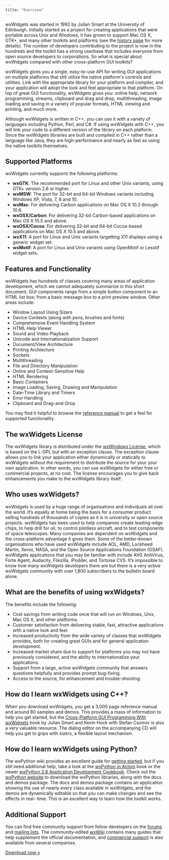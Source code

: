 ```yaml
---
title: "Overview"
---
```


wxWidgets was started in 1992 by Julian Smart at the University of Edinburgh.
Initially started as a project for creating applications that were portable
across Unix and Windows, it has grown to support Mac OS X, GTK+, and many other
toolkits and platforms (see the [history page][12] for more details). The
number of developers contributing to the project is now in the hundreds and the
toolkit has a strong userbase that includes everyone from open source
developers to corporations. So what is special about wxWidgets compared with
other cross-platform GUI toolkits?

[12]: /about/history/

wxWidgets gives you a single, easy-to-use API for writing GUI applications on
multiple platforms that still utilize the native platform's controls and
utilities. Link with the appropriate library for your platform and compiler,
and your application will adopt the look and feel appropriate to that platform.
On top of great GUI functionality, wxWidgets gives you: online help, network
programming, streams, clipboard and drag and drop, multithreading, image
loading and saving in a variety of popular formats, HTML viewing and printing,
and much more.

Although wxWidgets is written in C++, you can use it with a variety of
languages including Python, Perl, and C#. If using wxWidgets with C++, you will
link your code to a different version of the library on each platform. Since
the wxWidgets libraries are built and compiled in C++ rather than a language
like Java, they are high-performance and nearly as fast as using the native
toolkits themselves.


## Supported Platforms

wxWidgets currently supports the following platforms:

* **wxGTK**: The recommended port for Linux and other Unix variants, using GTK+
  version 2.6 or higher.
* **wxMSW**: The port for 32-bit and 64-bit Windows variants including Windows
  XP, Vista, 7, 8 and 10.
* **wxMac**: For delivering Carbon applications on Mac OS X 10.2 through 10.6.
* **wxOSX/Carbon**: For delivering 32-bit Carbon-based applications on Mac OS X
  10.5 and above.
* **wxOSX/Cocoa**: For delivering 32-bit and 64-bit Cocoa-based applications on
  Mac OS X 10.5 and above.
* **wxX11**: A port for Linux and Unix variants targetting X11 displays using a
  generic widget set.
* **wxMotif**: A port for Linux and Unix variants using OpenMotif or Lesstif
  widget sets.


## Features and Functionality

wxWidgets has hundreds of classes covering many areas of application
development, which we cannot adequately summarize in this short document. GUI
components range from a simple button component to an HTML list box; from a
basic message box to a print preview window. Other areas include:

* Window Layout Using Sizers
* Device Contexts (along with pens, brushes and fonts)
* Comprehensive Event Handling System
* HTML Help Viewer
* Sound and Video Playback
* Unicode and Internationalization Support
* Document/View Architecture
* Printing Archiecture
* Sockets
* Multithreading
* File and Directory Manipulation
* Online and Context-Sensitive Help
* HTML Rendering
* Basic Containers
* Image Loading, Saving, Drawing and Manipulation
* Date-Time Library and Timers
* Error Handling
* Clipboard and Drag-and-Drop

You may find it helpful to browse the [reference manual][1] to get a feel for
supported functionality.

[1]: https://docs.wxwidgets.org/trunk/page_class_cat.html


## The wxWidgets License

The wxWidgets library is distributed under the [wxWindows License][2], which is
based on the L-GPL but with an exception clause. The exception clause allows
you to link your application either dynamically or statically to wxWidgets
without the requirement to distribute the source for your your own application.
In other words, you can use wxWidgets for either free or commercial projects,
at no cost. The license encourages you to give back enhancements you make to
the wxWidgets library itself.

[2]: /about/licence/


## Who uses wxWidgets?

wxWidgets is used by a huge range of organisations and individuals all over the
world. It’s equally at home being the basis for a consumer product selling
hundreds of thousands of copies as it is in university or open source projects.
wxWidgets has been used to help companies create leading-edge chips, to help
drill for oil, to control pilotless aircraft, and to test components of space
telescopes. Many companies are dependent on wxWidgets and the cross-platform
advantage it gives them. Some of the better-known organisations who have used
wxWidgets include AOL, AMD, Lockheed Martin, Xerox, NASA, and the Open Source
Applications Foundation (OSAF). wxWidgets applications that you may be familiar
with include AVG AntiVirus, Forte Agent, Audacity, Filezilla, iPodder, and
Tortoise CVS. It’s impossible to know how many wxWidgets developers there are
but there is a very active wxWidgets community with over 1,800 subscribers to
the bulletin board alone.


## What are the benefits of using wxWidgets?

The benefits include the following:

* Cost savings from writing code once that will run on Windows, Unix, Mac OS X,
  and other platforms.
* Customer satisfaction from delivering stable, fast, attractive applications
  with a native look and feel.
* Increased productivity from the wide variety of classes that wxWidgets
  provides, both for creating great GUIs and for general application
  development.
* Increased market share due to support for platforms you may not have
  previously considered, and the ability to internationalize your applications.
* Support from a large, active wxWidgets community that answers questions
  helpfully and provides prompt bug-fixing.
* Access to the source, for enhancement and trouble-shooting.


## How do I learn wxWidgets using C++?

When you download wxWidgets, you get a 3,000 page reference manual and around
80 samples and demos. This provides a mass of information to help you get
started, but the [Cross-Platform GUI Programming With wxWidgets][3] book by
Julian Smart and Kevin Hock with Stefan Csomor is also a very valuable
resource. The dialog editor on the accompanying CD will help you get to grips
with sizers, a flexible layout mechanism.

[3]: /docs/book/


## How do I learn wxWidgets using Python?

The wxPython wiki provides an excellent guide for [getting started][4], but if
you still need additional help, take a look at the [wxPython in Action][5] book
or the newer [wxPython 2.8 Application Development Cookbook][7]. Check out the
[wxPython website][6] to download the wxPython libraries, along with the docs
and demos package. The docs and demos package contains an application showing
the use of nearly every class available in wxWidgets, and the demos are
dynamically editable so that you can make changes and see the effects in real-
time. This is an excellent way to learn how the toolkit works.

[4]: http://wiki.wxpython.org/How%20to%20Learn%20wxPython
[5]: http://www.manning.com/rappin/
[6]: http://www.wxpython.org/
[7]: http://www.amazon.com/exec/obidos/ASIN/1849511780/thmovsthpy-20/


## Additional Support

You can find free community support from fellow developers on the [forums][8]
and [mailing lists][9]. The community-edited [wxWiki][11] contains many guides
that help supplement the official documentation, and [commercial support][10]
is also available from several companies.

[8]: https://forums.wxwidgets.org/
[9]: /support/maillst2.htm
[10]: /support/support.htm
[11]: https://wiki.wxwidgets.org/


<p class="my-4 text-center">
  <a href="/downloads/" class="btn btn-lg btn-primary"><i class="fas fa-download fa-fw"></i> Download now &raquo;</a>
</p>
